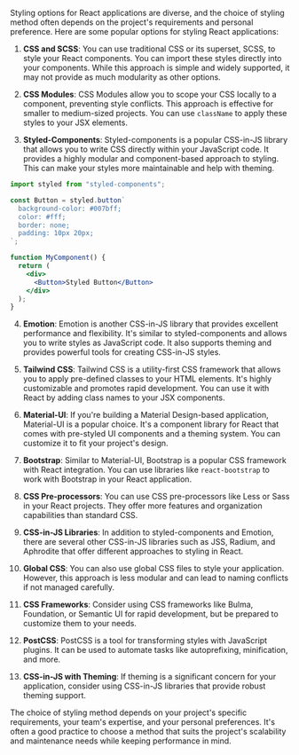 Styling options for React applications are diverse, and the choice of styling method often depends on the project's requirements and personal preference. Here are some popular options for styling React applications:

1. **CSS and SCSS**: You can use traditional CSS or its superset, SCSS, to style your React components. You can import these styles directly into your components. While this approach is simple and widely supported, it may not provide as much modularity as other options.

2. **CSS Modules**: CSS Modules allow you to scope your CSS locally to a component, preventing style conflicts. This approach is effective for smaller to medium-sized projects. You can use `className` to apply these styles to your JSX elements.

3. **Styled-Components**: Styled-components is a popular CSS-in-JS library that allows you to write CSS directly within your JavaScript code. It provides a highly modular and component-based approach to styling. This can make your styles more maintainable and help with theming.

```jsx
import styled from "styled-components";

const Button = styled.button`
  background-color: #007bff;
  color: #fff;
  border: none;
  padding: 10px 20px;
`;

function MyComponent() {
  return (
    <div>
      <Button>Styled Button</Button>
    </div>
  );
}
```

4. **Emotion**: Emotion is another CSS-in-JS library that provides excellent performance and flexibility. It's similar to styled-components and allows you to write styles as JavaScript code. It also supports theming and provides powerful tools for creating CSS-in-JS styles.

5. **Tailwind CSS**: Tailwind CSS is a utility-first CSS framework that allows you to apply pre-defined classes to your HTML elements. It's highly customizable and promotes rapid development. You can use it with React by adding class names to your JSX components.

6. **Material-UI**: If you're building a Material Design-based application, Material-UI is a popular choice. It's a component library for React that comes with pre-styled UI components and a theming system. You can customize it to fit your project's design.

7. **Bootstrap**: Similar to Material-UI, Bootstrap is a popular CSS framework with React integration. You can use libraries like `react-bootstrap` to work with Bootstrap in your React application.

8. **CSS Pre-processors**: You can use CSS pre-processors like Less or Sass in your React projects. They offer more features and organization capabilities than standard CSS.

9. **CSS-in-JS Libraries**: In addition to styled-components and Emotion, there are several other CSS-in-JS libraries such as JSS, Radium, and Aphrodite that offer different approaches to styling in React.

10. **Global CSS**: You can also use global CSS files to style your application. However, this approach is less modular and can lead to naming conflicts if not managed carefully.

11. **CSS Frameworks**: Consider using CSS frameworks like Bulma, Foundation, or Semantic UI for rapid development, but be prepared to customize them to your needs.

12. **PostCSS**: PostCSS is a tool for transforming styles with JavaScript plugins. It can be used to automate tasks like autoprefixing, minification, and more.

13. **CSS-in-JS with Theming**: If theming is a significant concern for your application, consider using CSS-in-JS libraries that provide robust theming support.

The choice of styling method depends on your project's specific requirements, your team's expertise, and your personal preferences. It's often a good practice to choose a method that suits the project's scalability and maintenance needs while keeping performance in mind.
